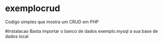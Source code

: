 # exemplocrud
Codigo simples que mostra um CRUD em PHP

#Instalacao
Basta importar o banco de dados exemplo.mysql a sua base de dados local
